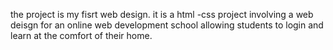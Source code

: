 the project is my fisrt web design. it is a html -css project involving a web deisgn  for an online web development school allowing students to login and learn at the comfort of their home.
